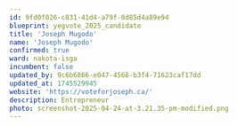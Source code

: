 ```yaml
---
id: 9fd0f026-c831-41d4-a79f-0d85d4a89e94
blueprint: yegvote_2025_candidate
title: 'Joseph Mugodo'
name: 'Joseph Mugodo'
confirmed: true
ward: nakota-isga
incumbent: false
updated_by: 9c6b6866-e047-4568-b3f4-71623caf17dd
updated_at: 1745529945
website: 'https://voteforjoseph.ca/'
description: Entrepreneur
photo: screenshot-2025-04-24-at-3.21.35-pm-modified.png
---
```

